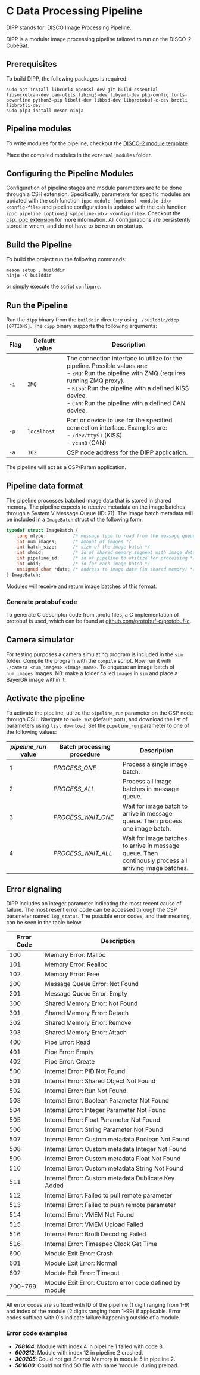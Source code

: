 # C Data Processing Pipeline
DIPP stands for: DISCO Image Processing Pipeline.

DIPP is a modular image processing pipeline tailored to run on the DISCO-2 CubeSat.

## Prerequisites

To build DIPP, the following packages is required:
```
sudo apt install libcurl4-openssl-dev git build-essential libsocketcan-dev can-utils libzmq3-dev libyaml-dev pkg-config fonts-powerline python3-pip libelf-dev libbsd-dev libprotobuf-c-dev brotli libbrotli-dev
sudo pip3 install meson ninja
```

## Pipeline modules
To write modules for the pipeline, checkout the [DISCO-2 module template](https://github.com/Lindharden/DISCO2-module-template).

Place the compiled modules in the `external_modules` folder.

## Configuring the Pipeline Modules
Configuration of pipeline stages and module parameters are to be done through a CSH extension. Specifically, parameters for specific modules are updated with the csh function `ippc module [options] <module-idx> <config-file>` and pipeline configuration is updated with the csh function `ippc pipeline [options] <pipeline-idx> <config-file>`. Checkout the [csp_ippc extension](https://github.com/Lindharden/csp_ippc) for more information. All configurations are persistently stored in vmem, and do not have to be rerun on startup.

## Build the Pipeline
To build the project run the following commands:
```
meson setup . builddir
ninja -C builddir
```
or simply execute the script `configure`.

## Run the Pipeline
Run the `dipp` binary from the `builddir` directory using `./builddir/dipp [OPTIONS]`. The `dipp` binary supports the following arguments:

| **Flag** | **Default value** | **Description**                                                             |
|----------|-------------------|-----------------------------------------------------------------------------|
| `-i`     | `ZMQ`             |  The connection interface to utilize for the pipeline. Possible values are: <br> - `ZMQ`: Run the pipeline with ZMQ (requires running ZMQ proxy). <br> - `KISS`: Run the pipeline with a defined KISS device. <br> - `CAN`: Run the pipeline with a defined CAN device. |
| `-p`     | `localhost`       | Port or device to use for the specified connection interface. Examples are: <br> - `/dev/ttyS1` (KISS) <br> - `vcan0` (CAN) |
| `-a`     | `162`             | CSP node address for the DIPP application.                                  |

The pipeline will act as a CSP/Param application.

## Pipeline data format
The pipeline processes batched image data that is stored in shared memory. The pipeline expects to receive metadata on the image batches through a System V Message Queue (ID: 71). The image batch metadata will be included in a `ImageBatch` struct of the following form:
```c
typedef struct ImageBatch {
    long mtype;          /* message type to read from the message queue */
    int num_images;      /* amount of images */
    int batch_size;      /* size of the image batch */
    int shmid;           /* id of shared memory segment with image data */
    int pipeline_id;     /* id of pipeline to utilize for processing */
    int obid;            /* id for each image batch */
    unsigned char *data; /* address to image data (in shared memory) */
} ImageBatch;
```
Modules will receive and return image batches of this format.

### Generate protobuf code

To generate C descriptor code from .proto files, a C implementation of protobuf is used, which can be found at [github.com/protobuf-c/protobuf-c](https://github.com/protobuf-c/protobuf-c).

## Camera simulator
For testing purposes a camera simulating program is included in the `sim` folder. Compile the program with the `compile` script.
Now run it with `./camera <num_images> <image_name>`. To enqueue an image batch of `num_images` images. NB: make a folder called `images` in `sim` and place a BayerGR image within it.

## Activate the pipeline
To activate the pipeline, utilize the `pipeline_run` parameter on the CSP node through CSH. Navigate to `node 162` (default port), and download the list of parameters using `list download`. Set the `pipeline_run` parameter to one of the following values:

| **_pipeline_run_ value** | **Batch processing procedure** | **Description**                                                                                         |
|--------------------------|--------------------------------|---------------------------------------------------------------------------------------------------------|
| 1                        | _PROCESS_ONE_                  | Process a single image batch.                                                                           |
| 2                        | _PROCESS_ALL_                  | Process all image batches in message queue.                                                             |
| 3                        | _PROCESS_WAIT_ONE_             | Wait for image batch to arrive in message queue. Then process one image batch.                          |
| 4                        | _PROCESS_WAIT_ALL_             | Wait for image batches to arrive in message queue. Then continously process all arriving image batches. |


## Error signaling
DIPP includes an integer parameter indicating the most recent cause of failure. The most resent error code can be accessed through the CSP parameter named `log_status`. The possible error codes, and their meaning, can be seen in the table below.

| Error Code | Description                                            |
|------------|--------------------------------------------------------|
| 100        | Memory Error: Malloc                                   |
| 101        | Memory Error: Realloc                                  |
| 102        | Memory Error: Free                                     |
| 200        | Message Queue Error: Not Found                         |
| 201        | Message Queue Error: Empty                             |
| 300        | Shared Memory Error: Not Found                         |
| 301        | Shared Memory Error: Detach                            |
| 302        | Shared Memory Error: Remove                            |
| 303        | Shared Memory Error: Attach                            |
| 400        | Pipe Error: Read                                       |
| 401        | Pipe Error: Empty                                      |
| 402        | Pipe Error: Create                                     |
| 500        | Internal Error: PID Not Found                          |
| 501        | Internal Error: Shared Object Not Found                |
| 502        | Internal Error: Run Not Found                          |
| 503        | Internal Error: Boolean Parameter Not Found            |
| 504        | Internal Error: Integer Parameter Not Found            |
| 505        | Internal Error: Float Parameter Not Found              |
| 506        | Internal Error: String Parameter Not Found             |
| 507        | Internal Error: Custom metadata Boolean Not Found      |
| 508        | Internal Error: Custom metadata Integer Not Found      |
| 509        | Internal Error: Custom metadata Float Not Found        |
| 510        | Internal Error: Custom metadata String Not Found       |
| 511        | Internal Error: Custom metadata Dublicate Key Added    |
| 512        | Internal Error: Failed to pull remote parameter        |
| 513        | Internal Error: Failed to push remote parameter        |
| 514        | Internal Error: VMEM Not Found                         |
| 515        | Internal Error: VMEM Upload Failed                     |
| 516        | Internal Error: Brotli Decoding Failed                 |
| 516        | Internal Error: Timespec Clock Get Time                |
| 600        | Module Exit Error: Crash                               |
| 601        | Module Exit Error: Normal                              |
| 602        | Module Exit Error: Timeout                             |
| 700-799    | Module Exit Error: Custom error code defined by module |

All error codes are suffixed with ID of the pipeline (1 digit ranging from 1-9) and index of the module (2 digits ranging from 1-99) if applicable. Error codes suffixed with 0's indicate failure happening outside of a module.

### Error code examples
- _**708104**_: Module with index 4 in pipeline 1 failed with code 8.
- _**600212**_: Module with index 12 in pipeline 2 crashed.
- _**300205**_: Could not get Shared Memory in module 5 in pipeline 2.
- _**501000**_: Could not find SO file with name 'module' during preload.
